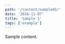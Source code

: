 ```yaml
---
path: '/content/sample01/'
date: '2016-11-07'
title: 'Sample 1'
tags: ['example']
---
```


Sample content.
